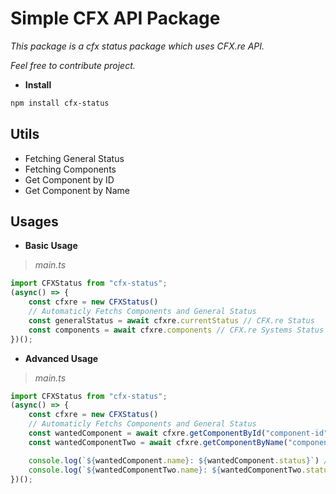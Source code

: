 # Simple CFX API Package
*This package is a cfx status package which uses CFX.re API.*
<br>

*Feel free to contribute project.*

- **Install**
```bash
npm install cfx-status
```

## Utils
- Fetching General Status
- Fetching Components
- Get Component by ID
- Get Component by Name

## Usages

- **Basic Usage**
> *main.ts*
```ts
import CFXStatus from "cfx-status";
(async() => {
    const cfxre = new CFXStatus()
    // Automaticly Fetchs Components and General Status
    const generalStatus = await cfxre.currentStatus // CFX.re Status
    const components = await cfxre.components // CFX.re Systems Status
})();
```

- **Advanced Usage**
> *main.ts*
```ts
import CFXStatus from "cfx-status";
(async() => {
    const cfxre = new CFXStatus()
    // Automaticly Fetchs Components and General Status
    const wantedComponent = await cfxre.getComponentById("component-id")
    const wantedComponentTwo = await cfxre.getComponentByName("component-name")

    console.log(`${wantedComponent.name}: ${wantedComponent.status}`) // e.g. CnL: operational
    console.log(`${wantedComponentTwo.name}: ${wantedComponentTwo.status}`) // e.g. Keymaster: major_outage
})();
```